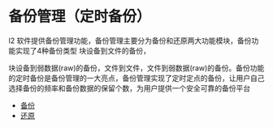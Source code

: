 # 备份管理（定时备份）

I2 软件提供备份管理功能，备份管理主要分为备份和还原两大功能模块，备份功能实现了4种备份类型 块设备到文件的备份，

块设备到弱数据(raw)的备份，文件到文件，文件到弱数据(raw)的备份。备份功能的定时备份是备份管理的一大亮点，备份管理实现了定时定点的备份，让用户自己选择备份的频率和备份数据的保留个数，为用户提供一个安全可靠的备份平台

 * [备份](backup.md)
 * [还原](restore.md)
